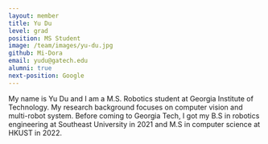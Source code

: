 ```yaml
---
layout: member
title: Yu Du
level: grad
position: MS Student
image: /team/images/yu-du.jpg
github: Mi-Dora
email: yudu@gatech.edu
alumni: true
next-position: Google
---
```


My name is Yu Du and I am a M.S. Robotics student at Georgia Institute of Technology. My research background focuses on computer vision and multi-robot system. Before coming to Georgia Tech, I got my B.S in robotics engineering at Southeast University in 2021 and M.S in computer science at HKUST in 2022.